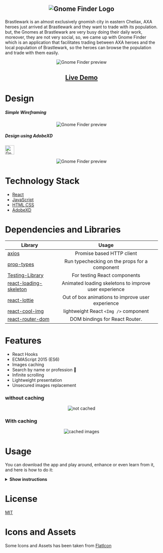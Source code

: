 <h2 align="center">

<img src="https://i.ibb.co/myJZX39/gnome-finder-logo.png" 
     alt="Gnome Finder Logo"  >

</h2>

Brastlewark is an almost exclusively gnomish city in eastern Cheliax, AXA heroes just arrived at Brastlewark and they want to trade with its population. but, the Gnomes at Brastlewark are very busy doing their daily work, moreover, they are not very social, so, we came up with Gnome Finder which is an application that facilitates trading between AXA heroes and the local population of Brastlewark, so the heroes can browse the population and trade with them easily.

<p align="center">
<img src="https://svgshare.com/i/NBo.svg"
  alt="Gnome Finder preview"
  >
</p>

<h2 align="center"><a  href="https://gnomes-finder.netlify.app/">Live Demo</a></h2>

# Design

##### Simple Wireframing

<p align="center">
<img src="https://svgshare.com/i/NBW.svg"
  alt="Gnome Finder preview"
  >
</p>

##### Design using AdobeXD

 <p> <img src="https://i.ibb.co/mGdhv2m/Screen-Shot-2020-07-25-at-12-38-21-AM.png"
  alt="Gnome Finder preview"
  width="30"
 
  ></p>

<p align="center">
<img src="https://svgshare.com/i/NAn.svg"
  alt="Gnome Finder preview"
  >
</p>

# Technology Stack

- [React](https://reactjs.org)
- [JavaScript](https://en.wikipedia.org/wiki/JavaScript)
- [HTML,CSS](<https://en.wikipedia.org/wiki/HTML#:~:text=Hypertext%20Markup%20Language%20(HTML)%20is,scripting%20languages%20such%20as%20JavaScript>)
- [AdobeXD](https://www.adobe.com/products/xd.html)

# Dependencies and Libraries

| Library                                                                        |                         Usage                         |
| ------------------------------------------------------------------------------ | :---------------------------------------------------: |
| [axios](https://github.com/axios/axios)                                        |               Promise based HTTP client               |
| [prop-types](https://www.npmjs.com/package/prop-types)                         |     Run typechecking on the props for a component     |
| [Testing-Library](https://testing-library.com/)                                |             For testing React components              |
| [react-loading-skeleton](https://www.npmjs.com/package/react-loading-skeleton) | Animated loading skeletons to improve user experience |
| [react-lottie](https://www.npmjs.com/package/react-lottie)                     |   Out of box animations to improve user experience    |
| [react-cool-img](https://www.npmjs.com/package/react-cool-img)                 |         lightweight React `<Img />` component         |
| [react-router-dom](https://www.npmjs.com/package/react-router-dom)             |            DOM bindings for React Router.             |

# Features

- React Hooks
- ECMAScript 2015 (ES6)
- Images caching
- Search by name or profession 💼
- Infinite scrolling
- Lightweight presentation
- Unsecured images replacement

### without caching

<p align="center">
<img src="https://svgshare.com/i/NDc.svg"
  alt="not cached"
  >
</p>

### With caching

<p align="center">
<img src="https://svgshare.com/i/NDM.svg"
  alt="cached images"
  >
</p>

# Usage

You can download the app and play around, enhance or even learn from it, and here is how to do it:

<details><summary><b>Show instructions</b></summary>

1.  Clone the repo:

    ```sh
    $ git clone https://github.com/maysaraodeh/repo.git
    ```

2.  Install package.json dependencies:

    ```sh
    $ npm install
    ```

3.  start the app 😃:

        ```sh
        $ npm start
        ```

    </details>

# License

[MIT](https://choosealicense.com/licenses/mit/)

# Icons and Assets

Some Icons and Assets has been taken from
[FlatIcon](https://www.flaticon.com/)
